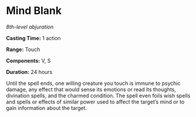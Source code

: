 <title>Mind Blank</title>

# Mind Blank

_8th-level abjuration_

**Casting Time:** 1 action

**Range:** Touch

**Components:** V, S

**Duration:** 24 hours

Until the spell ends, one willing creature
you touch is immune to psychic damage, any
effect that would sense its emotions or read
its thoughts, divination spells, and the
charmed condition. The spell even foils wish
spells and spells or effects of similar power
used to affect the target’s mind or to gain
information about the
target.



